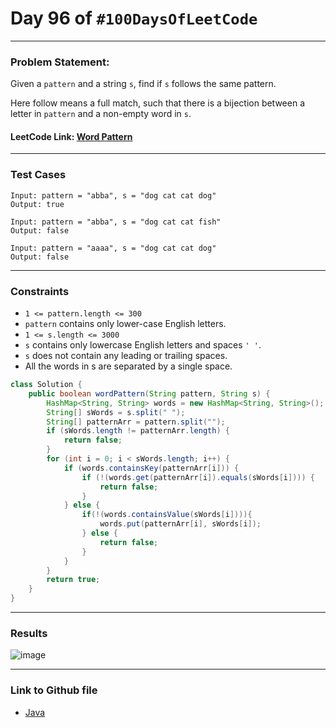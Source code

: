 # Day 96 of `#100DaysOfLeetCode`

___
### Problem Statement:  
Given a `pattern` and a string `s`, find if `s` follows the same pattern.

Here follow means a full match, such that there is a bijection between a letter in `pattern` and a non-empty word in `s`.


#### LeetCode Link: [Word Pattern](https://leetcode.com/problems/word-pattern/description/)
___


### Test Cases
```
Input: pattern = "abba", s = "dog cat cat dog"
Output: true
```
```
Input: pattern = "abba", s = "dog cat cat fish"
Output: false
```
```
Input: pattern = "aaaa", s = "dog cat cat dog"
Output: false
```
___

### Constraints 
* `1 <= pattern.length <= 300`
* `pattern` contains only lower-case English letters.
* `1 <= s.length <= 3000`
* `s` contains only lowercase English letters and spaces `' '`.
* `s` does not contain any leading or trailing spaces.
* All the words in s are separated by a single space.

```java
class Solution {
    public boolean wordPattern(String pattern, String s) {
        HashMap<String, String> words = new HashMap<String, String>();
        String[] sWords = s.split(" ");
        String[] patternArr = pattern.split("");
        if (sWords.length != patternArr.length) {
            return false;
        }
        for (int i = 0; i < sWords.length; i++) {
            if (words.containsKey(patternArr[i])) {
                if (!(words.get(patternArr[i]).equals(sWords[i]))) {
                    return false;
                }
            } else {
                if(!(words.containsValue(sWords[i]))){
                    words.put(patternArr[i], sWords[i]);
                } else {
                    return false;
                }
            }
        }
        return true;
    }
}
```
___
### Results
![image](https://github.com/studentdevelops/100DaysOfLeetCode/assets/31382363/3fcf0ac8-1348-485c-b537-af0208bf1549)

___

### Link to Github file  
* [Java](https://github.com/studentdevelops/100DaysOfLeetCode/blob/d26f3a8edc0d1a17274ceb0192f69bf2ee12e067/Day12_Find_The_Difference/code.java)
